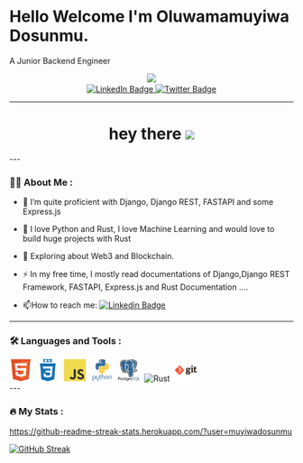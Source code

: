 # Hello Welcome I'm Oluwamamuyiwa Dosunmu.
A Junior Backend Engineer
<div id="header" align="center">
  <img src="https://media.giphy.com/media/M9gbBd9nbDrOTu1Mqx/giphy.gif](https://media3.giphy.com/media/HwBlFQZFcAoUcPHZdX/giphy.gif?cid=790b7611f60a469ff8f6e2288ed41cd65a88a14e31c8f4ba&rid=giphy.gif&ct=s)" width="100"/>
</div>

<div id="badges" align="center">
  <a href="https://www.linkedin.com/in/oluwamuyiwa-dosunmu-253923127/">
    <img src="https://img.shields.io/badge/LinkedIn-blue?style=for-the-badge&logo=linkedin&logoColor=white" alt="LinkedIn Badge"/>
  </a>
  <a href="https://twitter.com/muyiwadosunmu">
    <img src="https://img.shields.io/badge/Twitter-blue?style=for-the-badge&logo=twitter&logoColor=white" alt="Twitter Badge"/>
  </a>
</div>
<hr>

<h1 align="center">
  hey there
  <img src="https://media.giphy.com/media/hvRJCLFzcasrR4ia7z/giphy.gif" width="30px"/>
</h1>
---

### :man_technologist: About Me :
- :book: I’m quite proficient with Django, Django REST, FASTAPI and some Express.js

- :telescope: I love Python and Rust, I love Machine Learning and would love to build huge projects with Rust

- :seedling: Exploring about Web3 and Blockchain.

- :zap: In my free time, I mostly read documentations of Django,Django REST Framework, FASTAPI, Express.js and Rust Documentation ....

- :mailbox:How to reach me: [![Linkedin Badge](https://img.shields.io/badge/-muyiwa-blue?style=flat&logo=Linkedin&logoColor=white)](https://www.linkedin.com/in/oluwamuyiwa-dosunmu-253923127/)
---


### :hammer_and_wrench: Languages and Tools :
<div>
  <img src="https://github.com/devicons/devicon/blob/master/icons/html5/html5-original.svg" title="HTML5" alt="HTML" width="40" height="40"/>&nbsp;
  <img src="https://github.com/devicons/devicon/blob/master/icons/css3/css3-plain-wordmark.svg"  title="CSS3" alt="CSS" width="40" height="40"/>&nbsp;
  <img src="https://github.com/devicons/devicon/blob/master/icons/javascript/javascript-original.svg" title="JavaScript" alt="JavaScript" width="40" height="40"/>&nbsp;
  <img src="https://github.com/devicons/devicon/blob/master/icons/python/python-original-wordmark.svg" title="Python"  alt="Python" width="40" height="40"/>&nbsp;
  <img src="https://github.com/devicons/devicon/blob/master/icons/postgresql/postgresql-original-wordmark.svg" title="PostgreSQL"  alt="postgreSQL" width="40" height="40"/>&nbsp;
  <img src="https://github.com/devicons/devicon/blob/master/icons/rust/rust-original-wordmark.svg" title="Rust" alt="Rust" width="40" height="55"/>&nbsp;
  <img src="https://github.com/devicons/devicon/blob/master/icons/git/git-original-wordmark.svg" title="Git" alt="Git" width="40" height="40"/>
</div>
---

### :fire: My Stats :
https://github-readme-streak-stats.herokuapp.com/?user=muyiwadosunmu

[![GitHub Streak](http://github-readme-streak-stats.herokuapp.com?user=muyiwadosunmu&theme=dark&background=000000)](https://git.io/streak-stats)
